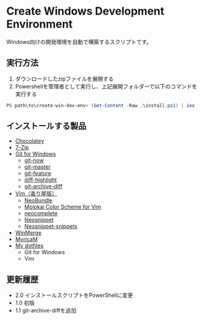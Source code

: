 Create Windows Development Environment
=====
Windows向けの開発環境を自動で構築するスクリプトです。

## 実行方法

1. ダウンロードしたzipファイルを展開する
2. Powershellを管理者として実行し、上記展開フォルダーで以下のコマンドを実行する

```powershell
PS path\to\create-win-dev-env> (Get-Content -Raw .\install.ps1) | iex
```

## インストールする製品

- [Chocolatey](https://chocolatey.org/)
- [7-Zip](http://sevenzip.sourceforge.jp/)
- [Git for Windows](https://msysgit.github.io/)
	- [git-now](https://gist.github.com/masaru-b-cl/7038197)
	- [git-master](https://gist.github.com/mzp/1131618)
	- [git-feature](https://gist.github.com/masaru-b-cl/5b461ffd4728ab9b61cb)
	- [diff-highlight](https://github.com/git/git/tree/master/contrib/diff-highlight)
	- [git-archive-diff](https://gist.github.com/masaru-b-cl/5ada3ccd4ad4627032ca)
- [Vim（香り屋版）](http://www.kaoriya.net/software/vim/)
	- [NeoBundle](https://github.com/Shougo/neobundle.vim)
	- [Molokai Color Scheme for Vim](https://github.com/tomasr/molokai.git)
	- [neocomplete](https://github.com/Shougo/neocomplete.git)
	- [Neosnippet](https://github.com/Shougo/neosnippet.vim)
	- [Neosnippet-snippets](https://github.com/Shougo/neosnippet-snippets)
- [WinMerge](http://winmerge.org/?lang=ja)
- [MyricaM](http://myrica.estable.jp/myricamhistry/)
- [My dotfiles](https://github.com/masaru-b-cl/dotfiles/tree/windows)
	- Git for Windows
	- Vim

## 更新履歴
- 2.0 インストールスクリプトをPowerShellに変更
- 1.0 初版
- 1.1 git-archive-diffを追加
